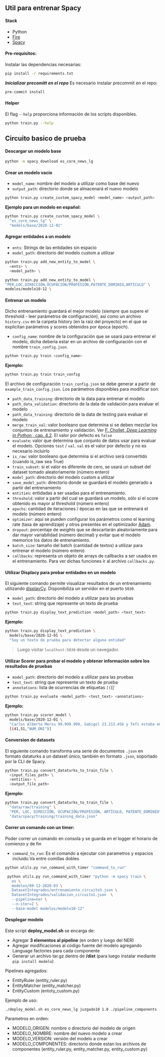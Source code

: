 ## Util para entrenar Spacy

#### Stack

- Python
- [Fire](https://github.com/google/python-fire)
- [Spacy](https://spacy.io/)

#### Pre-requisitos:

Instalar las dependencias necesarias:

```bash
pip install -r requirements.txt
```
***Inicializar precomitt en el repo***
Es necesario instalar  precommit en el repo:
```bash
pre-commit install

```



#### Helper

El flag `--help` proporciona información de los scripts disponibles.

```bash
python train.py --help
```

## Circuito basico de prueba

#### Descargar un modelo base

```bash
python -m spacy download es_core_news_lg
```

#### Crear un modelo vacío

- `model_name`: nombre del modelo a utilizar como base del nuevo
- `output_path`: directorio donde se almacenará el nuevo modelo

```bash
python train.py create_custom_spacy_model <model_name> <output_path>
```

**Ejemplo para un modelo en español:**

```bash
python train.py create_custom_spacy_model \
  "es_core_news_lg" \
  "models/base/2020-12-01"
```

#### Agregar entidades a un modelo

- `ents`: Strings de las entidades sin espacio
- `model_path`: directorio del modelo custom a utilizar

```bash
python train.py add_new_entity_to_model \
  <ents> \
  <model_path> \
```

```bash
python train.py add_new_entity_to_model \
"PER,LOC,DIRECCIÓN,OCUPACIÓN/PROFESIÓN,PATENTE_DOMINIO,ARTÍCULO" \
modelos/modelo10-12 \
```

#### Entrenar un modelo
Dicho entrenamiento guardará el mejor modelo (siempre que supere el threshold - leer parámetros de configuración), así como un archivo `history.csv` en la carpeta history (en la raiz del proyecto) en el que se explicitan parámetros y scores obtenidos por época (epoch).

- `config_name`: nombre de la configuración que se usará para entrenar el modelo, dicha debería estar en un archivo de configuración con el nombre `train_config.json`. 

```bash
python train.py train <config_name>
```

**Ejemplo:**

```bash
python train.py train train_config
```

El archivo de configuración `train_config.json` se debe generar a partir de `example_train_config.json`. Los parámetros disponibles para modificar son:
- `path_data_training`: directorio de la data para entrenar el modelo 
- `path_data_validation`: directorio de la data de validación para evaluar el modelo
- `path_data_training`: directorio de la data de testing para evaluar el modelo
- `merge_train_val`: valor booleano que determina si se deben mezclar los conjuntos de entrenamiento y validación. Ver [F. Chollet, _Deep Learning in Python_ , cap. 4.2](https://livebook.manning.com/book/deep-learning-with-python/chapter-4/44). El valor por defecto es `false`
- `evaluate`: valor que determina que conjunto de datos usar para evaluar el modelo. Opciones `test` / `val`. `val` es el valor por defecto y no es necesario incluirlo
- `is_raw`: valor booleano que determina si el archivo será convertido (cuando is_raw sea True)
- `train_subset`:  si el valor es diferente de cero, se usará un subset del dataset tomado aleatoriamente (número entero)
- `model_path`: directorio del modelo custom a utilizar
- `save_model_path`: directorio donde se guardará el modelo generado a partir del entrenamiento
- `entities`: entidadas a ser usadas para el entrenamiento.
- `threshold`: valor a partir del cual se guardará un modelo, sólo si el score obtenido es mayor al threshold (número entero)
- `epochs`: cantidad de iteraciones / épocas en las que se entrenará el modelo (número entero)
- `optimizer`: aquí se pueden configurar los parámetros como el learning rate (tasa de aprendizaje) y otros presentes en el optimizador [Adam](https://thinc.ai/docs/api-optimizers#adam).
- `dropout`: porcentaje de _weights_ que se descartarán aleatoriamente para dar mayor variabilidad (número decimal) y evitar que el modelo memorice los datos de entrenamiento.
- `batch_size`: tamaño del batch (cantidad de textos) a utilizar para entrenar el modelo (número entero)
- `callbacks`: representa un objeto de arrays de callbacks a ser usados en el entrenamiento. Para ver dichas funciones ir al archivo `callbacks.py`.


#### Utilizar Displacy para probar entidades en un modelo

El siguiente comando permite visualizar resultados de un entrenamiento utilizando [displayCy](https://spacy.io/api/top-level#displacy). Disponibiliza un servidor en el puerto `5030`.

- `model_path`: directorio del modelo a utilizar para las pruebas
- `test_text`: string que represente un texto de prueba

```bash
python train.py display_text_prediction <model_path> <test_text>
```

**Ejemplo:**

```bash
python train.py display_text_prediction \
  models/base/2020-12-01 \
  "Soy un texto de prueba para detectar alguna entidad"
```

> Luego visitar `localhost:5030` desde un navegador.

#### Utilizar Scorer para probar el modelo y obtener información sobre los resultados de pruebas

- `model_path`: directorio del modelo a utilizar para las pruebas
- `test_text`: string que represente un texto de prueba
- `annotations`: lista de ocurrencias de etiquetas `[(`)]`

```bash
python train.py evaluate <model_path> <test_text> <annotations>
```

**Ejemplo:**

```bash
python train.py scorer_model \
  models/base/2020-12-01 \
  "Carlos Alberto Mersu 99.999.999, Gabigol 23.213.456 y Tefi estaba en la hamaca con el dni 99999999" \
  [(41,51,"NUM_DNI")]
```

#### Conversion de datasets

El siguiente comando transforma una serie de documentos `.json` en formato dataturks a un dataset único, también en formato `.json`, soportado por la CLI de Spacy.

```bash
python train.py convert_dataturks_to_train_file \
  <input_files_path> \
  <entities> \
  <output_file_path>
```

**Ejemplo:**

```bash
python train.py convert_dataturks_to_train_file \
  "data/raw/training" \
  "PER, LOC, DIRECCIÓN, OCUPACIÓN/PROFESIÓN, ARTÍCULO, PATENTE_DOMINIO" \
  "data/spacy/training/training_data.json"
```

#### Correr un comando con un timer:

Poder correr un comando en consola y se guarda en el logger el horario de comienzo y de fin

- `command_to_run`: Es el comando a ejecutar con parametros y espacios incluido.Va entre comillas dobles

```bash
python utils.py run_command_with_timer "command_to_run"
```

```bash
 python utils.py run_command_with_timer "python -m spacy train \
   es \
   modelos/09-12-2020-03 \
   DatasetIntegrados/entrenamiento_circuito3.json \
   DatasetIntegrados/validacion_circuito1.json  \
   --pipeline=ner \
   --n-iter=2 \
   --base-model modelos/modelo10-12"
```

#### Desplegar modelo

Este script **deploy_model.sh** se encarga de:
- Agregar **3 elementos al pipeline** (en orden y luego del NER)
- Agregar modificaciones al código fuente del modelo agregando Language factories para cada componente
- Generar un archivo tar.gz dentro de **/dist** (para luego instalar mediante `pip install modelo`)

Pipelines agregados:
- EntityRuler (entity_ruler.py)
- EntityMatcher (entity_matcher.py)
- EntityCustom (entoty_custom.py)

Ejemplo de uso:
```
./deploy_model.sh es_core_news_lg juzgado10 1.0 ./pipeline_components
```

Parametros en orden:
- MODELO_ORIGEN: nombre o directorio del modelo de origen
- MODELO_NOMBRE: nombre del nuevo modelo a crear
- MODELO_VERSION: versión del modelo a crear
- MODELO_COMPONENTES: directorio donde estan los archivos de componentes (entity_ruler.py, entity_matcher.py, entity_custom.py)
